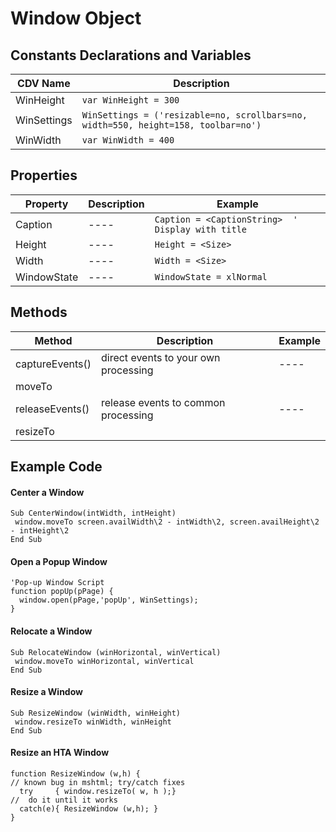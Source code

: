 # Window Object

## Constants Declarations and Variables
| CDV Name | Description |
| ---| --- | 
| WinHeight | `var WinHeight = 300` |
| WinSettings | `WinSettings = ('resizable=no, scrollbars=no, width=550, height=158, toolbar=no')` | 
| WinWidth | `var WinWidth = 400` | 

## Properties
| Property | Description | Example | 
| ---- | ---- | ---- | 
| Caption | ---- | `Caption = <CaptionString>  ' Display with title` | 
| Height | ---- | `Height = <Size>` | 
| Width | ---- | `Width = <Size>` | 
| WindowState | ---- | `WindowState = xlNormal` | 

## Methods
| Method | Description | Example | 
| ---- | ---- | ---- | 
| captureEvents() | direct events to your own processing | ---- | 
| moveTo |  |  
| releaseEvents() | release events to common processing | ---- | 
| resizeTo |  |  

## Example Code

#### Center a Window
```vbscript
Sub CenterWindow(intWidth, intHeight)
 window.moveTo screen.availWidth\2 - intWidth\2, screen.availHeight\2 - intHeight\2
End Sub
```

#### Open a Popup Window
```javacript
'Pop-up Window Script
function popUp(pPage) {
  window.open(pPage,'popUp', WinSettings);
}
```

#### Relocate a Window
```vbscript
Sub RelocateWindow (winHorizontal, winVertical)
 window.moveTo winHorizontal, winVertical
End Sub
```

#### Resize a Window
```vbscript
Sub ResizeWindow (winWidth, winHeight)
 window.resizeTo winWidth, winHeight
End Sub
```

#### Resize an HTA Window
```vbscript
function ResizeWindow (w,h) {
// known bug in mshtml; try/catch fixes
  try     { window.resizeTo( w, h );} 
//  do it until it works
  catch(e){ ResizeWindow (w,h); }
}
```


